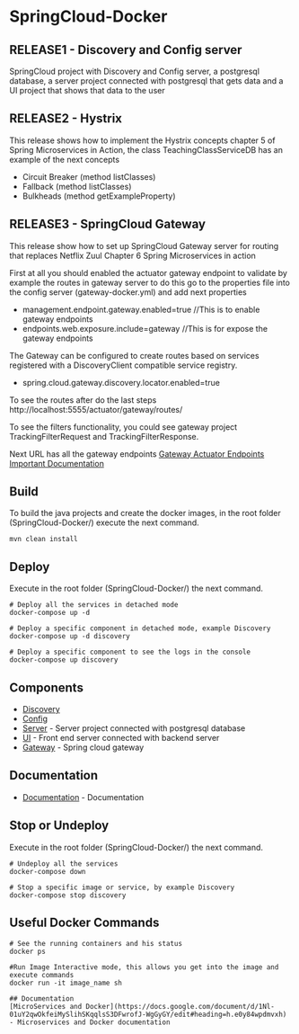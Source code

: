 # SpringCloud-Docker

## RELEASE1 - Discovery and Config server 

SpringCloud project with Discovery and Config server, a postgresql database, a server project connected with postgresql that gets data and a UI project that shows that data to the user 

## RELEASE2 - Hystrix
This release shows how to implement the Hystrix concepts chapter 5 of Spring Microservices in Action, the class TeachingClassServiceDB has an example of the next concepts

* Circuit Breaker (method listClasses)
* Fallback (method listClasses)
* Bulkheads (method getExampleProperty)

## RELEASE3 - SpringCloud Gateway
This release show how to set up SpringCloud Gateway server for routing that replaces Netflix Zuul Chapter 6 Spring Microservices in action

First at all you should enabled the actuator gateway endpoint to validate by example the routes in gateway server to do this go to the properties file into the config server (gateway-docker.yml) and add next properties
* management.endpoint.gateway.enabled=true //This is to enable gateway endpoints
* endpoints.web.exposure.include=gateway //This is for expose the gateway endpoints 

The Gateway can be configured to create routes based on services registered with a DiscoveryClient compatible service registry. 
* spring.cloud.gateway.discovery.locator.enabled=true

To see the routes after do the last steps 
http://localhost:5555/actuator/gateway/routes/

To see the filters functionality, you could see gateway project TrackingFilterRequest and TrackingFilterResponse. 

Next URL has all the gateway endpoints
[Gateway Actuator Endpoints](https://cloud.spring.io/spring-cloud-gateway/reference/html/#recap-list-of-all-endpoints) 
[Important Documentation](https://github.com/spring-cloud/spring-cloud-gateway/blob/master/docs/src/main/asciidoc/spring-cloud-gateway.adoc#fluent-java-routes-api)

## Build
To build the java projects and create the docker images, in the root folder (SpringCloud-Docker/) execute the next command.

```
mvn clean install
```

## Deploy

Execute in the root folder (SpringCloud-Docker/) the next command.

```
# Deploy all the services in detached mode
docker-compose up -d

# Deploy a specific component in detached mode, example Discovery
docker-compose up -d discovery

# Deploy a specific component to see the logs in the console
docker-compose up discovery
```

## Components
* [Discovery](http://localhost:8761/) 
* [Config](http://localhost:8888/postgresql/docker)
* [Server](http://localhost:8081/class) - Server project connected with postgresql database
* [UI](http://localhost:8080) - Front end server connected with backend server
* [Gateway](http://localhost:5555/actuator/gateway/routes) - Spring cloud gateway

## Documentation
* [Documentation](https://docs.google.com/document/d/1Nl-01uY2qwOkfeiMySlihSKqqlsS3DFwrofJ-WgGyGY/edit#) - Documentation

## Stop or Undeploy

Execute in the root folder (SpringCloud-Docker/) the next command.

```
# Undeploy all the services
docker-compose down

# Stop a specific image or service, by example Discovery
docker-compose stop discovery

```

## Useful Docker Commands
```
# See the running containers and his status
docker ps

#Run Image Interactive mode, this allows you get into the image and execute commands
docker run -it image_name sh

## Documentation
[MicroServices and Docker](https://docs.google.com/document/d/1Nl-01uY2qwOkfeiMySlihSKqqlsS3DFwrofJ-WgGyGY/edit#heading=h.e0y84wpdmvxh) - Microservices and Docker documentation
